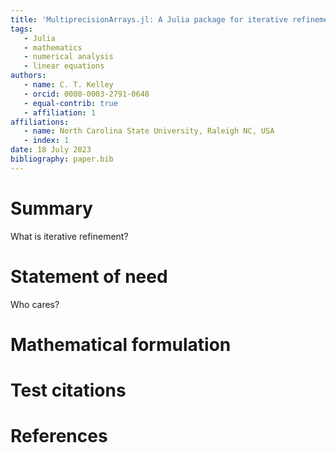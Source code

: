 ```yaml
---
title: 'MultiprecisionArrays.jl: A Julia package for iterative refinement'
tags:
   - Julia
   - mathematics
   - numerical analysis
   - linear equations
authors:
   - name: C. T. Kelley
   - orcid: 0000-0003-2791-0648
   - equal-contrib: true
   - affiliation: 1
affiliations:
   - name: North Carolina State University, Raleigh NC, USA
   - index: 1
date: 18 July 2023
bibliography: paper.bib
---
```

# Summary

What is iterative refinement?


# Statement of need

Who cares?

# Mathematical formulation

# Test citations

# References
